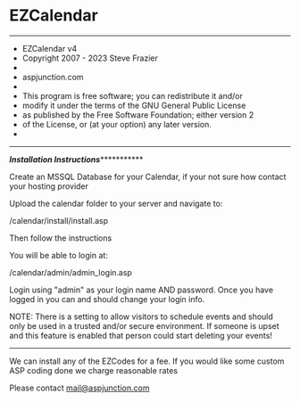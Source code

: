 # EZCalendar

*************************************************************************
* EZCalendar v4 
* Copyright 2007 - 2023 Steve Frazier
*
* aspjunction.com
*
* This program is free software; you can redistribute it and/or
* modify it under the terms of the GNU General Public License
* as published by the Free Software Foundation; either version 2
* of the License, or (at your option) any later version.
*
**************************************************************************

*******************Installation Instructions******************************

Create an MSSQL Database for your Calendar, if your not sure how contact your hosting provider

Upload the calendar folder to your server and navigate to:

/calendar/install/install.asp

Then follow the instructions

You will be able to login at:

/calendar/admin/admin_login.asp

Login using "admin" as your login name AND password. 
Once you have logged in you can and should change your login info.

NOTE: There is a setting to allow visitors to schedule events and should only be used in a trusted and/or secure environment.
   If someone is upset and this feature is enabled that person could start deleting your events!
	 
************************************************************************************************	 
	

We can install any of the EZCodes for a fee.
If you would like some custom ASP coding done we charge reasonable rates

Please contact mail@aspjunction.com
